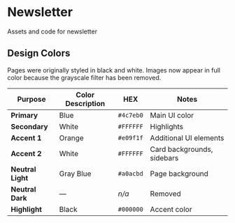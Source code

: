 # Newsletter
Assets and code for newsletter

## Design Colors

Pages were originally styled in black and white. Images now appear in full color because the grayscale filter has been removed.

| Purpose | Color Description | HEX | Notes |
|---------|------------------|-----|-------|
| **Primary** | Blue | `#4c7eb0` | Main UI color |
| **Secondary** | White | `#FFFFFF` | Highlights |
| **Accent 1** | Orange | `#e09f1f` | Additional UI elements |
| **Accent 2** | White | `#FFFFFF` | Card backgrounds, sidebars |
| **Neutral Light** | Gray Blue | `#a0acbd` | Page background |
| **Neutral Dark** | — | *n/a* | Removed |
| **Highlight** | Black | `#000000` | Accent color |
